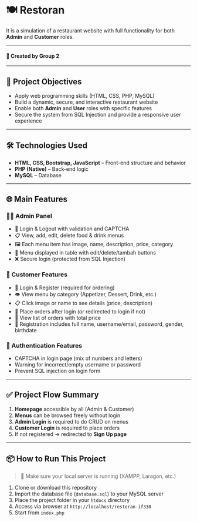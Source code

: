 # 🍽️ Restoran

It is a simulation of a restaurant website with full functionality for both **Admin** and **Customer** roles.

---

#### 👥 Created by Group 2

---

## 🎯 Project Objectives

- Apply web programming skills (HTML, CSS, PHP, MySQL)
- Build a dynamic, secure, and interactive restaurant website
- Enable both **Admin** and **User** roles with specific features
- Secure the system from SQL Injection and provide a responsive user experience

---

## 🛠️ Technologies Used

- **HTML, CSS, Bootstrap, JavaScript** – Front-end structure and behavior
- **PHP (Native)** – Back-end logic
- **MySQL** – Database

---

## 🌐 Main Features

### 🧑‍🍳 Admin Panel
- 🔐 Login & Logout with validation and CAPTCHA
- 📋 View, add, edit, delete food & drink menus
- 🖼️ Each menu item has image, name, description, price, category
- 🧾 Menu displayed in table with edit/delete/tambah buttons
- ❌ Secure login (protected from SQL Injection)

### 👤 Customer Features
- 🔐 Login & Register (required for ordering)
- 👁️ View menu by category (Appetizer, Dessert, Drink, etc.)
- 📋 Click image or name to see details (price, description)
- 🛒 Place orders after login (or redirected to login if not)
- 📝 View list of orders with total price
- 🧾 Registration includes full name, username/email, password, gender, birthdate

### 🔐 Authentication Features
- CAPTCHA in login page (mix of numbers and letters)
- Warning for incorrect/empty username or password
- Prevent SQL injection on login form

---

## ✅ Project Flow Summary

1. **Homepage** accessible by all (Admin & Customer)
2. **Menus** can be browsed freely without login
3. **Admin Login** is required to do CRUD on menus
4. **Customer Login** is required to place orders
5. If not registered → redirected to **Sign Up page**

---

## 📦 How to Run This Project

> 📝 Make sure your local server is running (XAMPP, Laragon, etc.)

1. Clone or download this repository
2. Import the database file (`database.sql`) to your MySQL server
3. Place the project folder in your `htdocs` directory
4. Access via browser at `http://localhost/restoran-if330`
5. Start from `index.php`


